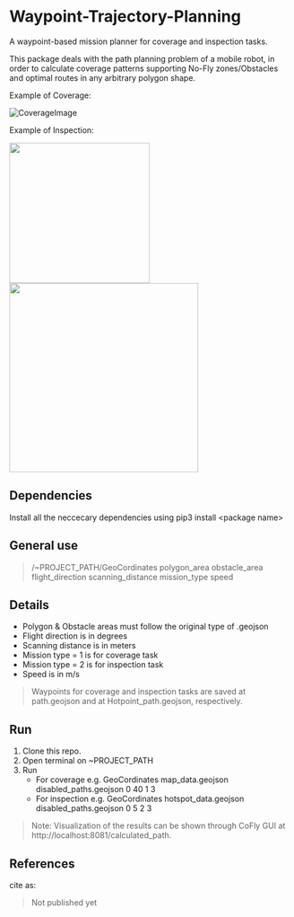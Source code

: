 # Waypoint-Trajectory-Planning
A waypoint-based mission planner for coverage and inspection tasks. 

This package deals with the path planning problem of a mobile robot, in order to calculate coverage patterns supporting No-Fly zones/Obstacles and optimal routes in any arbitrary polygon shape. 

Example of Coverage:

![CoverageImage](https://user-images.githubusercontent.com/48250484/114038719-c43a5c80-988a-11eb-8684-40f71522e4c5.png)

Example of Inspection:

<img src="https://user-images.githubusercontent.com/48250484/114039072-19766e00-988b-11eb-930c-a8ef1bc1ad9d.png" width="250"> <img src="https://user-images.githubusercontent.com/48250484/114040299-28a9eb80-988c-11eb-898d-d738e48a42ec.png" width="337">

## Dependencies

Install all the neccecary dependencies using pip3 install <package name<package name>>
  
## General use
> /~PROJECT_PATH/GeoCordinates polygon_area obstacle_area flight_direction scanning_distance mission_type speed

## Details
- Polygon & Obstacle areas must follow the original type of .geojson
- Flight direction is in degrees
- Scanning distance is in meters
- Mission type = 1 is for coverage task
- Mission type = 2 is for inspection task
- Speed is in m/s

> Waypoints for coverage and inspection tasks are saved at path.geojson and at Hotpoint_path.geojson, respectively.

## Run

1. Clone this repo.
2. Open terminal on ~PROJECT_PATH
3. Run 
    -  For coverage e.g. GeoCordinates map_data.geojson disabled_paths.geojson 0 40 1 3 
    -  For inspection e.g. GeoCordinates hotspot_data.geojson disabled_paths.geojson 0 5 2 3 

> Note: Visualization of the results can be shown through CoFly GUI at http://localhost:8081/calculated_path. 

## References
cite as:
> Not published yet
